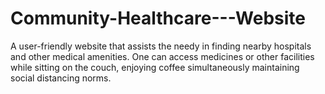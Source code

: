 # Community-Healthcare---Website
A user-friendly website that assists the needy in finding nearby hospitals and other medical amenities. One can access medicines or other facilities while sitting on the couch, enjoying coffee simultaneously maintaining social distancing norms.
